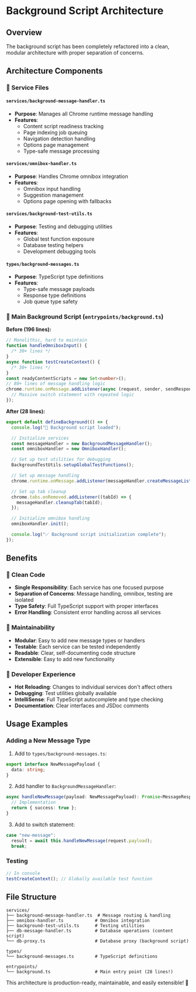 # Background Script Architecture

## Overview

The background script has been completely refactored into a clean, modular architecture with proper separation of concerns.

## Architecture Components

### 📁 Service Files

#### `services/background-message-handler.ts`

- **Purpose**: Manages all Chrome runtime message handling
- **Features**:
  - Content script readiness tracking
  - Page indexing job queuing
  - Navigation detection handling
  - Options page management
  - Type-safe message processing

#### `services/omnibox-handler.ts`

- **Purpose**: Handles Chrome omnibox integration
- **Features**:
  - Omnibox input handling
  - Suggestion management
  - Options page opening with fallbacks

#### `services/background-test-utils.ts`

- **Purpose**: Testing and debugging utilities
- **Features**:
  - Global test function exposure
  - Database testing helpers
  - Development debugging tools

#### `types/background-messages.ts`

- **Purpose**: TypeScript type definitions
- **Features**:
  - Type-safe message payloads
  - Response type definitions
  - Job queue type safety

### 🎯 Main Background Script (`entrypoints/background.ts`)

**Before (196 lines):**

```typescript
// Monolithic, hard to maintain
function handleOmniboxInput() {
  /* 30+ lines */
}
async function testCreateContext() {
  /* 30+ lines */
}
const readyContentScripts = new Set<number>();
// 80+ lines of message handling logic
chrome.runtime.onMessage.addListener(async (request, sender, sendResponse) => {
  // Massive switch statement with repeated logic
});
```

**After (28 lines):**

```typescript
export default defineBackground(() => {
  console.log("🚀 Background script loaded");

  // Initialize services
  const messageHandler = new BackgroundMessageHandler();
  const omniboxHandler = new OmniboxHandler();

  // Set up test utilities for debugging
  BackgroundTestUtils.setupGlobalTestFunctions();

  // Set up message handling
  chrome.runtime.onMessage.addListener(messageHandler.createMessageListener());

  // Set up tab cleanup
  chrome.tabs.onRemoved.addListener((tabId) => {
    messageHandler.cleanupTab(tabId);
  });

  // Initialize omnibox handling
  omniboxHandler.init();

  console.log("✅ Background script initialization complete");
});
```

## Benefits

### 🧹 Clean Code

- **Single Responsibility**: Each service has one focused purpose
- **Separation of Concerns**: Message handling, omnibox, testing are isolated
- **Type Safety**: Full TypeScript support with proper interfaces
- **Error Handling**: Consistent error handling across all services

### 🔧 Maintainability

- **Modular**: Easy to add new message types or handlers
- **Testable**: Each service can be tested independently
- **Readable**: Clear, self-documenting code structure
- **Extensible**: Easy to add new functionality

### 🚀 Developer Experience

- **Hot Reloading**: Changes to individual services don't affect others
- **Debugging**: Test utilities globally available
- **IntelliSense**: Full TypeScript autocomplete and type checking
- **Documentation**: Clear interfaces and JSDoc comments

## Usage Examples

### Adding a New Message Type

1. Add to `types/background-messages.ts`:

```typescript
export interface NewMessagePayload {
  data: string;
}
```

2. Add handler to `BackgroundMessageHandler`:

```typescript
async handleNewMessage(payload: NewMessagePayload): Promise<MessageResponse> {
  // Implementation
  return { success: true };
}
```

3. Add to switch statement:

```typescript
case "new-message":
  result = await this.handleNewMessage(request.payload);
  break;
```

### Testing

```typescript
// In console
testCreateContext(); // Globally available test function
```

## File Structure

```
services/
├── background-message-handler.ts  # Message routing & handling
├── omnibox-handler.ts            # Omnibox integration
├── background-test-utils.ts      # Testing utilities
├── db-message-handler.ts         # Database operations (content script)
└── db-proxy.ts                   # Database proxy (background script)

types/
└── background-messages.ts        # TypeScript definitions

entrypoints/
└── background.ts                 # Main entry point (28 lines!)
```

This architecture is production-ready, maintainable, and easily extensible! 🎉
